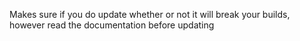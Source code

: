 Makes sure if you do update whether or not it will break your builds, however read the documentation before updating
